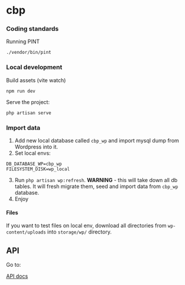 # cbp

### Coding standards

Running PINT

```shell
./vendor/bin/pint
```

### Local development

Build assets (vite watch)

```shell
npm run dev
```

Serve the project:

```shell
php artisan serve
```

### Import data

1. Add new local database called `cbp_wp` and import mysql dump from Wordpress into it.
2. Set local envs:

```dotenv
DB_DATABASE_WP=cbp_wp
FILESYSTEM_DISK=wp_local
```

3. Run `php artisan wp:refresh`. **WARNING** - this will take down all db tables. It will fresh migrate them, seed and
   import data from `cbp_wp` database.
4. Enjoy

#### Files

If you want to test files on local env, download all directories from `wp-content/uploads` into `storage/wp/` directory.

## API

Go to:

[API docs](ENDPOINTS.md)
